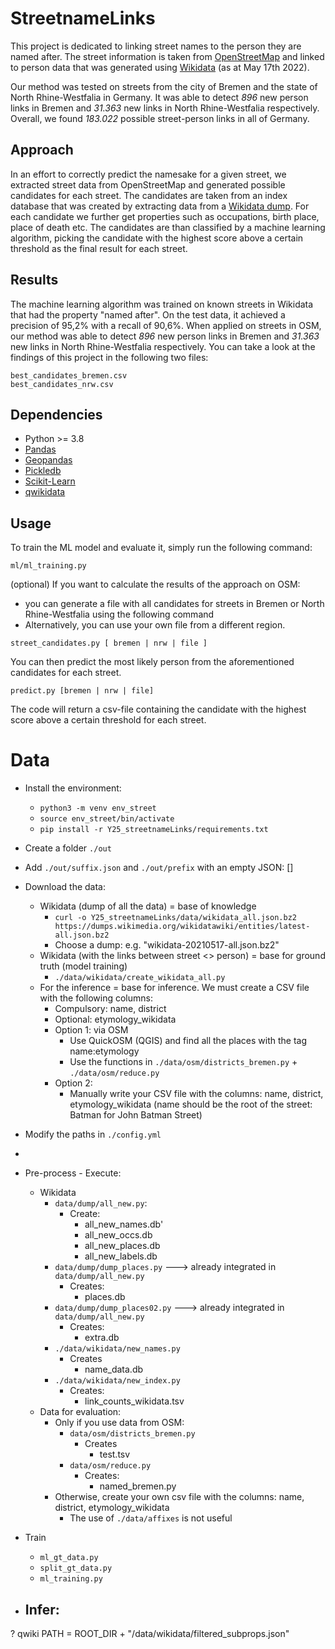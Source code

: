 # StreetnameLinks

This project is dedicated to linking street names to the person they are named after.
The street information is taken from [OpenStreetMap](https://www.openstreetmap.org/) and linked to person data that was generated using [Wikidata](https://www.wikidata.org/wiki/Wikidata:Main_Page) (as at May 17th 2022).

Our method was tested on streets from the city of Bremen and the state of North Rhine-Westfalia in Germany. It was able to detect _896_ new person links in Bremen and _31.363_ new links in North Rhine-Westfalia respectively. Overall, we found _183.022_ possible street-person links in all of Germany.

## Approach
In an effort to correctly predict the namesake for a given street, we extracted street data from OpenStreetMap and generated possible candidates for each street.
The candidates are taken from an index database that was created by extracting data from a [Wikidata dump](https://dumps.wikimedia.org/wikidatawiki/). For each candidate we further get properties such as occupations, birth place, place of death etc. The candidates are than classified by a machine learning algorithm, picking the candidate with the highest score above a certain threshold as the final result for each street.

## Results
The machine learning algorithm was trained on known streets in Wikidata that had the property "named after". On the test data, it achieved a precision of 95,2% with a recall of 90,6%. When applied on streets in OSM, our method was able to detect _896_ new person links in Bremen and _31.363_ new links in North Rhine-Westfalia respectively.
You can take a look at the findings of this project in the following two files:
```
best_candidates_bremen.csv
best_candidates_nrw.csv
```
## Dependencies
- Python >= 3.8
- [Pandas](https://pandas.pydata.org/)
- [Geopandas](https://geopandas.org/en/stable/)
- [Pickledb](https://pypi.org/project/pickleDB/)
- [Scikit-Learn](https://pypi.org/project/scikit-learn/)
- [qwikidata](https://pypi.org/project/qwikidata/)

## Usage
To train the ML model and evaluate it, simply run the following command:
```
ml/ml_training.py
```
(optional) If you want to calculate the results of the approach on OSM:
- you can generate a file with all candidates for streets in Bremen or North Rhine-Westfalia using the following command
- Alternatively, you can use your own file from a different region.
```
street_candidates.py [ bremen | nrw | file ]
```

You can then predict the most likely person from the aforementioned candidates for each street.
```
predict.py [bremen | nrw | file]
```
The code will return a csv-file containing the candidate with the highest score above a certain threshold for each street.



# Data

- Install the environment:
  - `python3 -m venv env_street`
  - `source env_street/bin/activate`
  - `pip install -r Y25_streetnameLinks/requirements.txt`

- Create a folder `./out`
- Add `./out/suffix.json` and `./out/prefix` with an empty JSON: []


- Download the data:
  - Wikidata (dump of all the data) = base of knowledge
    - `curl -o Y25_streetnameLinks/data/wikidata_all.json.bz2 https://dumps.wikimedia.org/wikidatawiki/entities/latest-all.json.bz2` 
    - Choose a dump: e.g. "wikidata-20210517-all.json.bz2"
  - Wikidata (with the links between street <> person) = base for ground truth (model training)
    - `./data/wikidata/create_wikidata_all.py`
  - For the inference = base for inference. We must create a CSV file with the following columns:
    - Compulsory: name, district
    - Optional: etymology_wikidata
    - Option 1: via OSM 
      - Use QuickOSM (QGIS) and find all the places with the tag name:etymology
      - Use the functions in `./data/osm/districts_bremen.py` + `./data/osm/reduce.py`
    - Option 2:
      - Manually write your CSV file with the columns: name, district, etymology_wikidata (name should be the root of the street: Batman for John Batman Street)

- Modify the paths in `./config.yml`
- 
- Pre-process - Execute:
  - Wikidata
    - `data/dump/all_new.py`:
      - Create:
        - all_new_names.db'
        - all_new_occs.db
        - all_new_places.db
        - all_new_labels.db
    - `data/dump/dump_places.py` ---> already integrated in `data/dump/all_new.py`
      - Creates:
        - places.db
    - `data/dump/dump_places02.py` ---> already integrated in `data/dump/all_new.py`
      - Creates:
        - extra.db
    - `./data/wikidata/new_names.py`
      - Creates
        - name_data.db
    - `./data/wikidata/new_index.py`
      - Creates:
        - link_counts_wikidata.tsv
  - Data for evaluation:
    - Only if you use data from OSM:
      - `data/osm/districts_bremen.py`
        - Creates
          - test.tsv
      - `data/osm/reduce.py`
        - Creates:
          - named_bremen.py
    - Otherwise, create your own csv file with the columns: name, district, etymology_wikidata 
      - The use of `./data/affixes` is not useful

- Train
  - `ml_gt_data.py`
  - `split_gt_data.py`
  - `ml_training.py`

- Infer:
  - 


? qwiki
PATH = ROOT_DIR + "/data/wikidata/filtered_subprops.json"